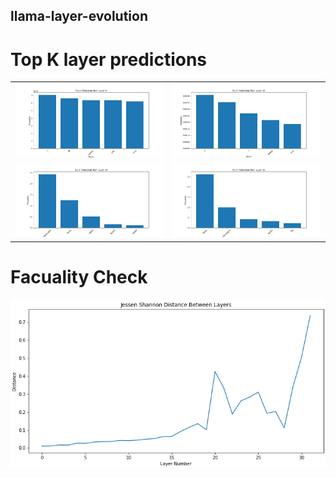 ## llama-layer-evolution

# Top K layer predictions

<table>
  <tr>
    <td><img src="layer_level_predictions/image_8.png" width="400"></td>
    <td><img src="layer_level_predictions/image_16.png" width="400"></td>
  </tr>
  <tr>
    <td><img src="layer_level_predictions/image_24.png" width="400"></td>
    <td><img src="layer_level_predictions/image_32.png" width="400"></td>
  </tr>
</table>

# Facuality Check

<img src="factuality/best_layer31.png" width="800" style="display: block; margin-left: auto; margin-right: auto;">







